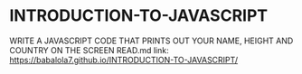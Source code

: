 # INTRODUCTION-TO-JAVASCRIPT
WRITE A JAVASCRIPT CODE THAT PRINTS OUT YOUR NAME, HEIGHT AND COUNTRY ON THE SCREEN 
READ.md link: https://babalola7.github.io/INTRODUCTION-TO-JAVASCRIPT/
